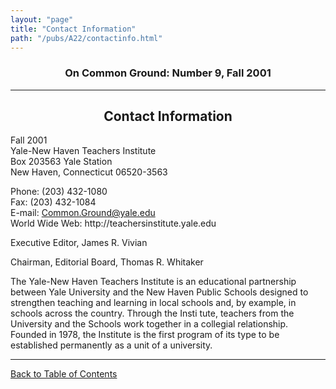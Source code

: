 ```yaml
---
layout: "page"
title: "Contact Information"
path: "/pubs/A22/contactinfo.html"
---
```

<main>
<h3 align="CENTER">On Common Ground: Number 9, Fall 2001</h3>
<hr/>
<h2 align="CENTER">Contact Information</h2>
<p>Fall 2001<br/>
Yale-New Haven Teachers Institute<br/>
Box 203563 Yale Station<br/>
New Haven, Connecticut 06520-3563</p>
<p>Phone:  (203) 432-1080<br/>
Fax:  (203) 432-1084<br/>
E-mail:  <a href="emailto:Common.Ground@yale.edu">Common.Ground@yale.edu</a><br/>
World Wide Web:  http://teachersinstitute.yale.edu</p>
<p>Executive Editor, James R. Vivian</p>
<p>Chairman, Editorial Board, Thomas R. Whitaker</p>
<p>The Yale-New Haven Teachers Institute is an educational partnership between Yale University and the New Haven Public Schools designed to strengthen teaching and learning in local schools and, by example, in schools across the country. Through the Insti
tute, teachers from the University and the Schools work together in a collegial relationship. Founded in 1978, the Institute is the first program of its type to be established permanently as a unit of a university.</p>
<hr/>
<p><a href="/pubs/A22/">Back to Table of Contents</a></p>
</main>
